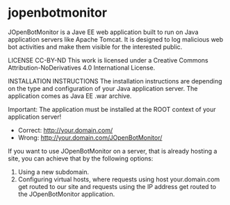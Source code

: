# jopenbotmonitor

JOpenBotMonitor is a Jave EE web application built to run on Java application servers like Apache Tomcat.
It is designed to log malicious web bot activities and make them visible for the interested public.

LICENSE
CC-BY-ND
This work is licensed under a Creative Commons Attribution-NoDerivatives 4.0 International License.

INSTALLATION INSTRUCTIONS
The installation instructions are depending on the type and configuration of your Java application server.
The application comes as Java EE .war archive.

Important: The application must be installed at the ROOT context of your application server!
- Correct: http://your.domain.com/
- Wrong: http://your.domain.com/JOpenBotMonitor/

If you want to use JOpenBotMonitor on a server, that is already hosting a site, you can achieve that by the following options:
1. Using a new subdomain.
2. Configuring virtual hosts, where requests using host your.domain.com get routed to our site and requests using the IP address get routed to the JOpenBotMonitor application.
